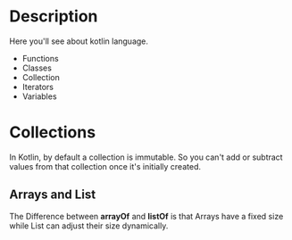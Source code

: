 # Description

Here you'll see about kotlin language.

- Functions
- Classes
- Collection
- Iterators
- Variables

# Collections

In Kotlin, by default a collection is immutable. So you can't add or subtract values from
that collection once it's initially created.

## Arrays and List

The Difference between **arrayOf** and **listOf** is that Arrays have a fixed size while
List can adjust their size dynamically.

